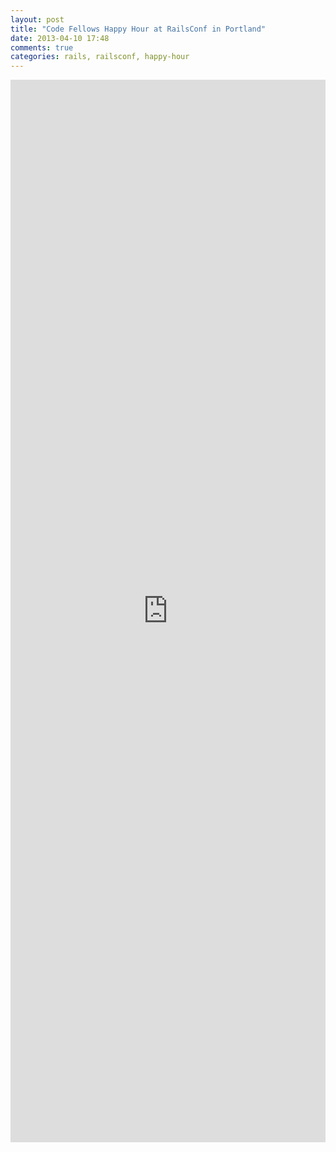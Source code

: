 ```yaml
---
layout: post
title: "Code Fellows Happy Hour at RailsConf in Portland"
date: 2013-04-10 17:48
comments: true
categories: rails, railsconf, happy-hour
---
```

<iframe width="100%" height="1700" src="https://www.smore.com/rrnt-code-fellows-happy-hour-in-portland?embed=1" scrolling="auto" frameborder="0" allowtransparency="true" style="min-width: 320px;border: none;"></iframe>
